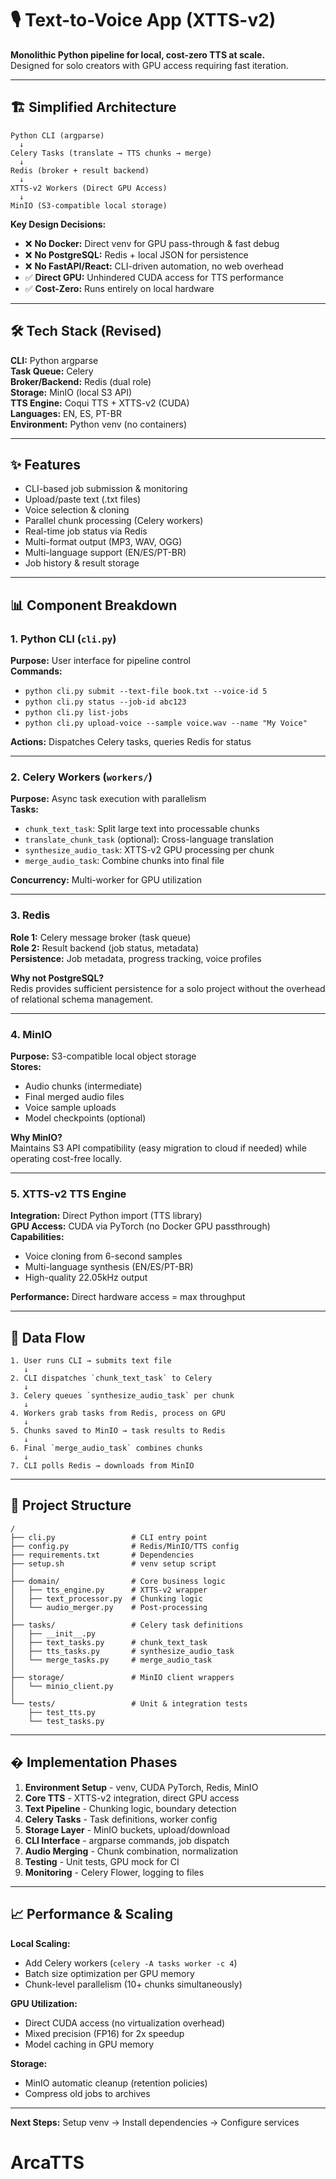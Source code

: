 # 🎙️ Text-to-Voice App (XTTS-v2)

**Monolithic Python pipeline for local, cost-zero TTS at scale.**  
Designed for solo creators with GPU access requiring fast iteration.

---

## 🏗️ Simplified Architecture

```
Python CLI (argparse)
  ↓
Celery Tasks (translate → TTS chunks → merge)
  ↓
Redis (broker + result backend)
  ↓
XTTS-v2 Workers (Direct GPU Access)
  ↓
MinIO (S3-compatible local storage)
```

**Key Design Decisions:**
- ❌ **No Docker:** Direct venv for GPU pass-through & fast debug
- ❌ **No PostgreSQL:** Redis + local JSON for persistence
- ❌ **No FastAPI/React:** CLI-driven automation, no web overhead
- ✅ **Direct GPU:** Unhindered CUDA access for TTS performance
- ✅ **Cost-Zero:** Runs entirely on local hardware

---

## 🛠️ Tech Stack (Revised)

**CLI:** Python argparse  
**Task Queue:** Celery  
**Broker/Backend:** Redis (dual role)  
**Storage:** MinIO (local S3 API)  
**TTS Engine:** Coqui TTS + XTTS-v2 (CUDA)  
**Languages:** EN, ES, PT-BR  
**Environment:** Python venv (no containers)

---

## ✨ Features

- CLI-based job submission & monitoring
- Upload/paste text (.txt files)
- Voice selection & cloning
- Parallel chunk processing (Celery workers)
- Real-time job status via Redis
- Multi-format output (MP3, WAV, OGG)
- Multi-language support (EN/ES/PT-BR)
- Job history & result storage

---

## 📊 Component Breakdown

### 1. Python CLI (`cli.py`)
**Purpose:** User interface for pipeline control  
**Commands:**
- `python cli.py submit --text-file book.txt --voice-id 5`
- `python cli.py status --job-id abc123`
- `python cli.py list-jobs`
- `python cli.py upload-voice --sample voice.wav --name "My Voice"`

**Actions:** Dispatches Celery tasks, queries Redis for status

---

### 2. Celery Workers (`workers/`)
**Purpose:** Async task execution with parallelism  
**Tasks:**
- `chunk_text_task`: Split large text into processable chunks
- `translate_chunk_task` (optional): Cross-language translation
- `synthesize_audio_task`: XTTS-v2 GPU processing per chunk
- `merge_audio_task`: Combine chunks into final file

**Concurrency:** Multi-worker for GPU utilization

---

### 3. Redis
**Role 1:** Celery message broker (task queue)  
**Role 2:** Result backend (job status, metadata)  
**Persistence:** Job metadata, progress tracking, voice profiles

**Why not PostgreSQL?**  
Redis provides sufficient persistence for a solo project without 
the overhead of relational schema management.

---

### 4. MinIO
**Purpose:** S3-compatible local object storage  
**Stores:**
- Audio chunks (intermediate)
- Final merged audio files
- Voice sample uploads
- Model checkpoints (optional)

**Why MinIO?**  
Maintains S3 API compatibility (easy migration to cloud if needed) 
while operating cost-free locally.

---

### 5. XTTS-v2 TTS Engine
**Integration:** Direct Python import (TTS library)  
**GPU Access:** CUDA via PyTorch (no Docker GPU passthrough)  
**Capabilities:**
- Voice cloning from 6-second samples
- Multi-language synthesis (EN/ES/PT-BR)
- High-quality 22.05kHz output

**Performance:** Direct hardware access = max throughput

---

## 🔄 Data Flow

```
1. User runs CLI → submits text file
   ↓
2. CLI dispatches `chunk_text_task` to Celery
   ↓
3. Celery queues `synthesize_audio_task` per chunk
   ↓
4. Workers grab tasks from Redis, process on GPU
   ↓
5. Chunks saved to MinIO → task results to Redis
   ↓
6. Final `merge_audio_task` combines chunks
   ↓
7. CLI polls Redis → downloads from MinIO
```

---

## 📁 Project Structure

```
/
├── cli.py                 # CLI entry point
├── config.py              # Redis/MinIO/TTS config
├── requirements.txt       # Dependencies
├── setup.sh               # venv setup script
│
├── domain/                # Core business logic
│   ├── tts_engine.py      # XTTS-v2 wrapper
│   ├── text_processor.py  # Chunking logic
│   └── audio_merger.py    # Post-processing
│
├── tasks/                 # Celery task definitions
│   ├── __init__.py
│   ├── text_tasks.py      # chunk_text_task
│   ├── tts_tasks.py       # synthesize_audio_task
│   └── merge_tasks.py     # merge_audio_task
│
├── storage/               # MinIO client wrappers
│   └── minio_client.py
│
└── tests/                 # Unit & integration tests
    ├── test_tts.py
    └── test_tasks.py
```

---

## � Implementation Phases

1. **Environment Setup** - venv, CUDA PyTorch, Redis, MinIO
2. **Core TTS** - XTTS-v2 integration, direct GPU access
3. **Text Pipeline** - Chunking logic, boundary detection
4. **Celery Tasks** - Task definitions, worker config
5. **Storage Layer** - MinIO buckets, upload/download
6. **CLI Interface** - argparse commands, job dispatch
7. **Audio Merging** - Chunk combination, normalization
8. **Testing** - Unit tests, GPU mock for CI
9. **Monitoring** - Celery Flower, logging to files

---

## 📈 Performance & Scaling

**Local Scaling:**
- Add Celery workers (`celery -A tasks worker -c 4`)
- Batch size optimization per GPU memory
- Chunk-level parallelism (10+ chunks simultaneously)

**GPU Utilization:**
- Direct CUDA access (no virtualization overhead)
- Mixed precision (FP16) for 2x speedup
- Model caching in GPU memory

**Storage:**
- MinIO automatic cleanup (retention policies)
- Compress old jobs to archives

---

**Next Steps:** Setup venv → Install dependencies → Configure services
# ArcaTTS
